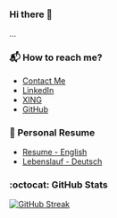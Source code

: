### Hi there 👋

...



### :mailbox_with_mail: How to reach me?
- [Contact Me](https://jakobgabriel.github.io/resume-curriculum-vitae-jakob-gabriel/contact-me/)
- [LinkedIn](https://www.linkedin.com/in/jakob-gabriel/) 
- [XING](https://www.xing.com/profile/Jakob_Gabriel4)
- [GitHub](https://github.com/jakobgabriel)

### :page_facing_up: Personal Resume
- [Resume - English](https://jakobgabriel.github.io/resume-curriculum-vitae-jakob-gabriel/resume-english)
- [Lebenslauf - Deutsch](https://jakobgabriel.github.io/resume-curriculum-vitae-jakob-gabriel/lebenslauf-deutsch)


### :octocat: GitHub Stats
[![GitHub Streak](http://github-readme-streak-stats.herokuapp.com?user=jakobgabriel&theme=material&border_radius=4&date_format=j%20M%5B%20Y%5D&mode=weekly)](https://git.io/streak-stats)



<!--
**jakobgabriel/jakobgabriel** is a ✨ _special_ ✨ repository because its `README.md` (this file) appears on your GitHub profile.

Here are some ideas to get you started:

- 🔭 I’m currently working on ...
- 🌱 I’m currently learning ...
- 👯 I’m looking to collaborate on ...
- 🤔 I’m looking for help with ...
- 💬 Ask me about ...
- 📫 How to reach me: ...
- 😄 Pronouns: ...
- ⚡ Fun fact: ...
-->
